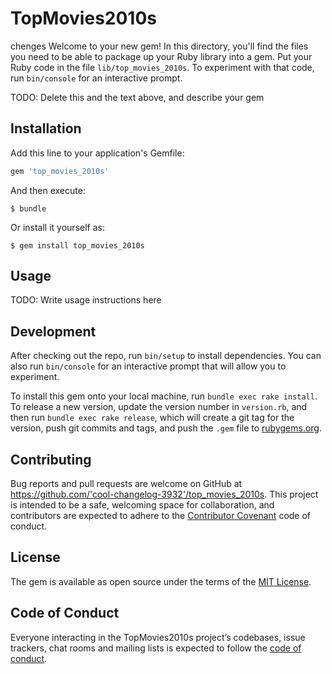 # TopMovies2010s
chenges
Welcome to your new gem! In this directory, you'll find the files you need to be able to package up your Ruby library into a gem. Put your Ruby code in the file `lib/top_movies_2010s`. To experiment with that code, run `bin/console` for an interactive prompt.

TODO: Delete this and the text above, and describe your gem

## Installation

Add this line to your application's Gemfile:

```ruby
gem 'top_movies_2010s'
```

And then execute:

    $ bundle

Or install it yourself as:

    $ gem install top_movies_2010s

## Usage

TODO: Write usage instructions here

## Development

After checking out the repo, run `bin/setup` to install dependencies. You can also run `bin/console` for an interactive prompt that will allow you to experiment.

To install this gem onto your local machine, run `bundle exec rake install`. To release a new version, update the version number in `version.rb`, and then run `bundle exec rake release`, which will create a git tag for the version, push git commits and tags, and push the `.gem` file to [rubygems.org](https://rubygems.org).

## Contributing

Bug reports and pull requests are welcome on GitHub at https://github.com/'cool-changelog-3932'/top_movies_2010s. This project is intended to be a safe, welcoming space for collaboration, and contributors are expected to adhere to the [Contributor Covenant](http://contributor-covenant.org) code of conduct.

## License

The gem is available as open source under the terms of the [MIT License](https://opensource.org/licenses/MIT).

## Code of Conduct

Everyone interacting in the TopMovies2010s project’s codebases, issue trackers, chat rooms and mailing lists is expected to follow the [code of conduct](https://github.com/'cool-changelog-3932'/top_movies_2010s/blob/master/CODE_OF_CONDUCT.md).
